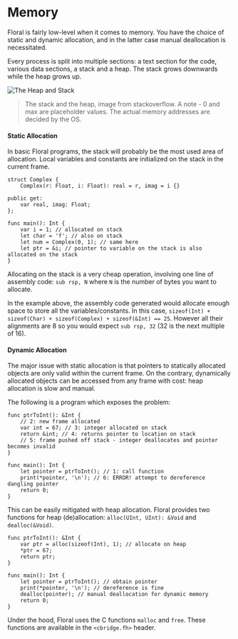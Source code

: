 #  Memory

Floral is fairly low-level when it comes to memory. You have the choice of static and dynamic allocation, and in the latter case manual deallocation is necessitated.

Every process is split into multiple sections: a text section for the code, various data sections, a stack and a heap. The stack grows downwards while the heap grows up.

![The Heap and Stack](https://i.stack.imgur.com/IgDVc.jpg)

> The stack and the heap, image from stackoverflow. A note - 0 and max are placeholder values. The actual memory addresses are decided by the OS.

#### Static Allocation

In basic Floral programs, the stack will probably be the most used area of allocation. Local variables and constants are initialized on the stack in the current frame.

```
struct Complex {
    Complex(r: Float, i: Float): real = r, imag = i {}

public get:
    var real, imag: Float;
};

func main(): Int {
    var i = 1; // allocated on stack
    let char = 'f'; // also on stack
    let num = Complex(0, 1); // same here
    let ptr = &i; // pointer to variable on the stack is also allocated on the stack
}
```

Allocating on the stack is a very cheap operation, involving one line of assembly code: `sub rsp, N` where `N` is the number of bytes you want to allocate.

In the example above, the assembly code generated would allocate enough space to store all the variables/constants. In this case, `sizeof(Int) + sizeof(Char) + sizeof(Complex) + sizeof(&Int) == 25`. However all their alignments are 8 so you would expect `sub rsp, 32` (32 is the next multiple of 16).

#### Dynamic Allocation

The major issue with static allocation is that pointers to statically allocated objects are only valid within the current frame. On the contrary, dynamically allocated objects can be accessed from any frame with cost: heap allocation is slow and manual.

The following is a program which exposes the problem:

```
func ptrToInt(): &Int {
    // 2: new frame allocated
    var int = 67; // 3: integer allocated on stack
    return &int; // 4: returns pointer to location on stack
    // 5: frame pushed off stack - integer deallocates and pointer becomes invalid
}

func main(): Int {
    let pointer = ptrToInt(); // 1: call function
    print(*pointer, '\n'); // 6: ERROR! attempt to dereference dangling pointer
    return 0;
}
```

This can be easily mitigated with heap allocation. Floral provides two functions for heap (de)allocation: `alloc(UInt, UInt): &Void` and `dealloc(&Void)`.

```
func ptrToInt(): &Int {
    var ptr = alloc(sizeof(Int), 1); // allocate on heap
    *ptr = 67;
    return ptr;
}

func main(): Int {
    let pointer = ptrToInt(); // obtain pointer
    print(*pointer, '\n'); // dereference is fine
    dealloc(pointer); // manual deallocation for dynamic memory
    return 0;
}
```

Under the hood, Floral uses the C functions `malloc` and `free`. These functions are available in the `<cbridge.fh>` header.
